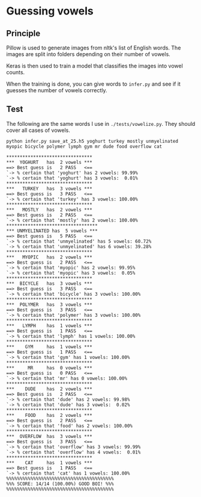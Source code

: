 # Guessing vowels

## Principle

Pillow is used to generate images from nltk's list of English words. The images are split into folders depending on their number of vowels.

Keras is then used to train a model that classifies the images into vowel counts.

When the training is done, you can give words to `infer.py` and see if it guesses the number of vowels correctly.

## Test

The following are the same words I use in `./tests/vowelize.py`. They should cover all cases of vowels.

```console
python infer.py save_at_25.h5 yoghurt turkey mostly unmyelinated myopic bicycle polymer lymph gym mr dude food overflow cat
```

```console
********************************
***  YOGHURT   has  2 vowels ***
==> Best guess is   2 PASS   <==
`-> % certain that 'yoghurt' has 2 vowels: 99.99%
`-> % certain that 'yoghurt' has 3 vowels:  0.01%
********************************
***   TURKEY   has  3 vowels ***
==> Best guess is   3 PASS   <==
`-> % certain that 'turkey' has 3 vowels: 100.00%
********************************
***   MOSTLY   has  2 vowels ***
==> Best guess is   2 PASS   <==
`-> % certain that 'mostly' has 2 vowels: 100.00%
**********************************
*** UNMYELINATED has  5 vowels ***
==> Best guess is   5 PASS   <==
`-> % certain that 'unmyelinated' has 5 vowels: 60.72%
`-> % certain that 'unmyelinated' has 6 vowels: 39.28%
********************************
***   MYOPIC   has  2 vowels ***
==> Best guess is   2 PASS   <==
`-> % certain that 'myopic' has 2 vowels: 99.95%
`-> % certain that 'myopic' has 3 vowels:  0.05%
********************************
***  BICYCLE   has  3 vowels ***
==> Best guess is   3 PASS   <==
`-> % certain that 'bicycle' has 3 vowels: 100.00%
********************************
***  POLYMER   has  3 vowels ***
==> Best guess is   3 PASS   <==
`-> % certain that 'polymer' has 3 vowels: 100.00%
********************************
***   LYMPH    has  1 vowels ***
==> Best guess is   1 PASS   <==
`-> % certain that 'lymph' has 1 vowels: 100.00%
********************************
***    GYM     has  1 vowels ***
==> Best guess is   1 PASS   <==
`-> % certain that 'gym' has 1 vowels: 100.00%
********************************
***     MR     has  0 vowels ***
==> Best guess is   0 PASS   <==
`-> % certain that 'mr' has 0 vowels: 100.00%
********************************
***    DUDE    has  2 vowels ***
==> Best guess is   2 PASS   <==
`-> % certain that 'dude' has 2 vowels: 99.98%
`-> % certain that 'dude' has 3 vowels:  0.02%
********************************
***    FOOD    has  2 vowels ***
==> Best guess is   2 PASS   <==
`-> % certain that 'food' has 2 vowels: 100.00%
********************************
***  OVERFLOW  has  3 vowels ***
==> Best guess is   3 PASS   <==
`-> % certain that 'overflow' has 3 vowels: 99.99%
`-> % certain that 'overflow' has 4 vowels:  0.01%
********************************
***    CAT     has  1 vowels ***
==> Best guess is   1 PASS   <==
`-> % certain that 'cat' has 1 vowels: 100.00%
%%%%%%%%%%%%%%%%%%%%%%%%%%%%%%%%%%%%%%%%
%%% SCORE: 14/14 (100.00%) GOOD BOI! %%%
%%%%%%%%%%%%%%%%%%%%%%%%%%%%%%%%%%%%%%%%
```
